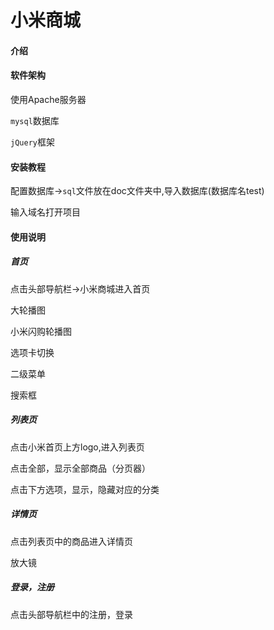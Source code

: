 # 小米商城

#### 介绍



#### 软件架构

使用Apache服务器

`mysql`数据库

`jQuery`框架



#### 安装教程

配置数据库->`sql`文件放在doc文件夹中,导入数据库(数据库名test)

输入域名打开项目



#### 使用说明

##### 首页

点击头部导航栏->小米商城进入首页

大轮播图

小米闪购轮播图

选项卡切换

二级菜单

搜索框

##### 列表页

点击小米首页上方logo,进入列表页

点击全部，显示全部商品（分页器）

点击下方选项，显示，隐藏对应的分类

##### 详情页

点击列表页中的商品进入详情页

放大镜

##### 登录，注册

点击头部导航栏中的注册，登录


